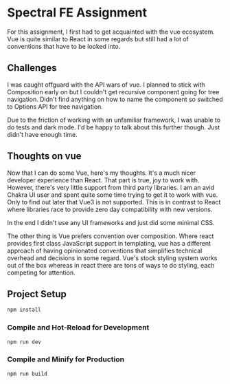 # Spectral FE Assignment

For this assignment, I first had to get acquainted with the vue ecosystem.
Vue is quite similar to React in some regards but still had a lot of conventions that have to be looked into.

## Challenges

I was caught offguard with the API wars of vue. I planned to stick with Composition early on but I couldn't get recursive component going for tree navigation.
Didn't find anything on how to name the component so switched to Options API for tree navigation.

Due to the friction of working with an unfamiliar framework, I was unable to do tests and dark mode. I'd be happy to talk about this further though.
Just didn't have enough time.

## Thoughts on vue

Now that I can do some Vue, here's my thoughts.
It's a much nicer developer experience than React. That part is true, joy to work with.
However, there's very little support from third party libraries.
I am an  avid Chakra UI user and spent quite some time trying to get it to work with vue. Only to find out later that Vue3 is not supported.
This is in contrast to React where libraries race to provide zero day compatibility with new versions.

In the end I didn't use any UI frameworks and just did some minimal CSS.

The other thing is Vue prefers convention over composition. Where react provides first class JavaScript support in templating, vue has a different approach of having opinionated conventions that simplifies technical overhead and decisions in some regard. Vue's stock styling system works out of the box whereas in react there are tons of ways to do styling, each competing for attention.

## Project Setup

```sh
npm install
```

### Compile and Hot-Reload for Development

```sh
npm run dev
```

### Compile and Minify for Production

```sh
npm run build
```
